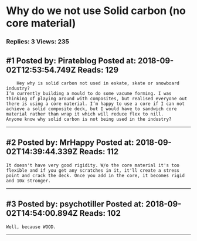 # Why do we not use Solid carbon (no core material)

### Replies: 3 Views: 235

## \#1 Posted by: Pirateblog Posted at: 2018-09-02T12:53:54.749Z Reads: 129

```
	Hey why is solid carbon not used in eskate, skate or snowboard industry?
I’m currently building a mould to do some vacume forming. I was thinking of playing around with composites, but realised everyone out there is using a core material. I’m happy to use a core if I can not achieve a solid composite deck, but I would have to sandwich core material rather than wrap it which will reduce flex to nill.
Anyone know why solid carbon is not being used in the industry?
```

---
## \#2 Posted by: MrHappy Posted at: 2018-09-02T14:39:44.339Z Reads: 112

```
It doesn't have very good rigidity. W/o the core material it's too flexible and if you get any scratches in it, it'll create a stress point and crack the deck. Once you add in the core, it becomes rigid and 10x stronger.
```

---
## \#3 Posted by: psychotiller Posted at: 2018-09-02T14:54:00.894Z Reads: 102

```
Well, because WOOD.
```

---
